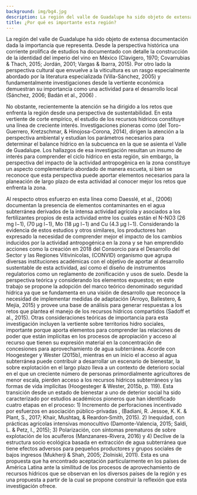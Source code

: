 ```yaml
---
background: img/bg4.jpg
description: La región del valle de Guadalupe ha sido objeto de extensa documentación dada la importancia que representa. Desde la perspectiva histórica una corriente prolífica de estudios ha documentado con detalle la construcción de la identidad del imperio del vino en México [(Clavigero, 1970; Covarrubias & Thach, 2015; Jordán, 2001; Vargas & Ibarra, 2015)](https://www.sciencedirect.com/science/article/pii/S2212977415000307). Por otro lado la perspectiva cultural que envuelve a la viticultura es un rasgo especialmente abordado por la literatura especializada (Villa-Sánchez, 2005) y fundamentalmente investigaciones desde la vertiente económica demuestran su importancia como una actividad para el desarrollo local (Sánchez, 2006; Badán et al., 2006).
title: ¿Por qué es importante esta región?
---
```


La región del valle de Guadalupe ha sido objeto de extensa documentación dada la importancia que representa. Desde la perspectiva histórica una corriente prolífica de estudios ha documentado con detalle la construcción de la identidad del imperio del vino en México (Clavigero, 1970; Covarrubias & Thach, 2015; Jordán, 2001; Vargas & Ibarra, 2015). Por otro lado la perspectiva cultural que envuelve a la viticultura es un rasgo especialmente abordado por la literatura especializada (Villa-Sánchez, 2005) y fundamentalmente investigaciones desde la vertiente económica demuestran su importancia como una actividad para el desarrollo local (Sánchez, 2006; Badán et al., 2006) . 

No obstante, recientemente la atención se ha dirigido a los retos que enfrenta la región desde una perspectiva de sustentabilidad. En esta vertiente de corte empírico, el estudio de los recursos hídricos constituye una línea de creciente interés. Investigaciones pioneras como (del Toro-Guerrero, Kretzschmar, & Hinojosa-Corona, 2014), dirigen la atención a la perspectiva ambiental  y estudian los parámetros necesarios para determinar el balance hídrico en la subcuenca en la que se asienta el Valle de Guadalupe.  Los hallazgos de esa investigación resultan un insumo de interés para comprender el ciclo hídrico en esta región, sin embargo, la perspectiva del impacto de la actividad antropogénica en la zona constituye un aspecto complementario abordado de manera escueta, si bien se reconoce que esta perspectiva puede aportar elementos necesarios para la planeación de largo plazo de esta actividad al conocer mejor los retos que enfrenta la zona.

Al respecto otros esfuerzo en esta línea como   Daesslé, et al.,  (2006) documentan la presencia  de elementos contaminantes en el agua subterránea derivados de la  intensa actividad agrícola y asociados a los fertilizantes propios de esta actividad entre los cuales están el N-NO3 (26 mg l−1),  (70 μg l−1), Mo (18 μg l−1) and Cu (4.3 μg l−1). 
Considerando la evidencia de estos estudios y otros similares, los productores han expresado la necesidad de comprender mejor el impacto de los cambios inducidos por la actividad antropogénica en la zona y se han emprendido acciones como la creación en 2018 del Consorcio para el Desarrollo del Sector y las Regiones Vitivinícolas, (CONVID) organismo que agrupa diversas instituciones académicas con el objetivo de aportar al desarrollo sustentable de esta actividad, así como el diseño de instrumentos regulatorios como un reglamento de zonificación y usos de suelo.
Desde la perspectiva teórica y considerando los elementos expuestos; en este trabajo se propone la adopción del marco teórico denominado seguridad hídrica ya que se fundamenta en una visión de desarrollo que reconoce la necesidad de implementar medidas de adaptación (Arroyo, Ballestero, & Mejía, 2015) y provee una base de análisis para generar respuestas a los retos que plantea el manejo de los recursos hídricos compartidos (Sadoff et al., 2015). 
Otras consideraciones teóricas de importancia para esta investigación incluyen la vertiente sobre territorios hidro sociales, importante porque aporta elementos para comprender las relaciones de poder que están implícitas en los procesos de apropiación y acceso al recurso que tienen su expresión material en la concentración de concesiones para aprovechamiento de agua subterránea. 
Acorde con  Hoogesteger  y Wester  (2015b), mientras en un inicio el acceso al agua subterránea puede contribuir a desarrollar un escenario de bienestar, la sobre explotación en el largo plazo lleva a un contexto de deterioro social en el que un creciente número de personas primordialmente agricultores de menor escala, pierden acceso a los recursos hídricos subterráneos y las formas de vida implícitas (Hoogesteger & Wester, 2015b, p. 119). 
Esta transición desde un estado de bienestar a uno de deterior social ha sido caracterizado por estudios académicos pioneros que han identificado cuatro etapas en el proceso: 1) Incremento de perforaciones incentivado por esfuerzos en asociación público-privadas , (Badiani, R. Jessoe, K. K. & Plant, S., 2017; Khair, Mushtaq, & Reardon‐Smith, 2015). 2) Inequidad, con prácticas agrícolas intensivas monocultivo (Damonte-Valencia, 2015; Saldi, L. & Petz, I., 2015); 3) Polarización, con síntomas prematuros de sobre explotación de los acuíferos (Manzanares-Rivera, 2016) y 4) Declive de la estructura socio ecológica basada en extracción de agua subterránea que tiene efectos adversos para pequeños productores y grupos sociales de bajos ingresos (Mukherji & Shah, 2005; Zlolniski, 2011).
Esta es una propuesta que ha encontrado aceptación particularmente en los países de América Latina ante la similitud de los procesos de aprovechamiento de recursos hídricos que se observan en los diversos países de la región y es una propuesta a partir de la cual se propone construir la reflexión que esta investigación ofrece. 
